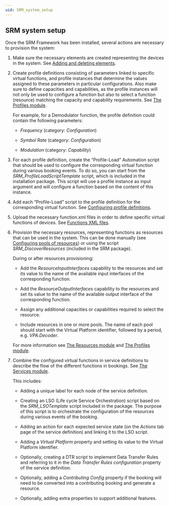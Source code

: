 ```yaml
---
uid: SRM_system_setup
---
```


## SRM system setup

Once the SRM Framework has been installed, several actions are necessary to provision the system:

1. Make sure the necessary elements are created representing the devices in the system. See [Adding and deleting elements](xref:Adding_and_deleting_elements).

2. Create profile definitions consisting of parameters linked to specific virtual functions, and profile instances that determine the values assigned to these parameters in particular configurations. Also make sure to define capacities and capabilities, as the profile instances will not only be used to configure a function but also to select a function (resource) matching the capacity and capability requirements. See [The Profiles module](xref:The_Profiles_module).

    For example, for a Demodulator function, the profile definition could contain the following parameters:

    - *Frequency* (category: *Configuration*)

    - *Symbol Rate* (category: *Configuration*)

    - *Modulation* (category: *Capability*)

3. For each profile definition, create the “Profile-Load” Automation script that should be used to configure the corresponding virtual function during various booking events. To do so, you can start from the *SRM_ProfileLoadScriptTemplate* script, which is included in the installation package. This script will use a profile instance as input argument and will configure a function based on the content of this instance.

4. Add each “Profile-Load” script to the profile definition for the corresponding virtual function. See [Configuring profile definitions](xref:Configuring_profile_definitions).

5. Upload the necessary function.xml files in order to define specific virtual functions of devices. See [Functions XML files](xref:Functions_XML_files).

6. Provision the necessary resources, representing functions as resources that can be used in the system. This can be done manually (see [Configuring pools of resources](xref:Configuring_pools_of_resources)) or using the script *SRM_DiscoverResources* (included in the SRM package).

    During or after resources provisioning:

    - Add the *ResourceInputInterfaces* capability to the resources and set its value to the name of the available input interfaces of the corresponding function.

    - Add the *ResourceOutputInterfaces* capability to the resources and set its value to the name of the available output interface of the corresponding function.

    - Assign any additional capacities or capabilities required to select the resource.

    - Include resources in one or more pools. The name of each pool should start with the Virtual Platform identifier, followed by a period, e.g. *VPA.Decoder*.

    For more information see [The Resources module](xref:The_Resources_module) and [The Profiles module](xref:The_Profiles_module).

7. Combine the configured virtual functions in service definitions to describe the flow of the different functions in bookings. See [The Services module](xref:The_Services_module).

    This includes:

    - Adding a unique label for each node of the service definition.

    - Creating an LSO (Life cycle Service Orchestration) script based on the *SRM_LSOTemplate* script included in the package. The purpose of this script is to orchestrate the configuration of the resources during various events of the booking.

    - Adding an action for each expected service state (on the *Actions* tab page of the service definition) and linking it to the LSO script.

    - Adding a *Virtual Platform* property and setting its value to the Virtual Platform identifier.

    - Optionally, creating a DTR script to implement Data Transfer Rules and referring to it in the *Data Transfer Rules configuration* property of the service definition.

    - Optionally, adding a *Contributing Config* property if the booking will need to be converted into a contributing booking and generate a resource.

    - Optionally, adding extra properties to support additional features.
